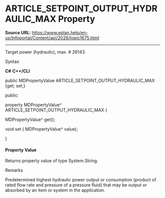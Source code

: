 # ARTICLE_SETPOINT_OUTPUT_HYDRAULIC_MAX Property

**Source URL:** https://www.eplan.help/en-us/Infoportal/Content/api/2026/topic1675.html

---

Target power (hydraulic), max. # 26143.

Syntax

**C#**
**C++/CLI**


public MDPropertyValue ARTICLE_SETPOINT_OUTPUT_HYDRAULIC_MAX {get; set;}

public:

property MDPropertyValue^ ARTICLE_SETPOINT_OUTPUT_HYDRAULIC_MAX {

   MDPropertyValue^ get();

   void set (    MDPropertyValue^ value);

}


#### Property Value

Returns property value of type System.String.

Remarks

Predetermined highest hydraulic power output or consumption (product of rated flow rate and pressure of a pressure fluid) that may be output or absorbed by an item or system in the application.
